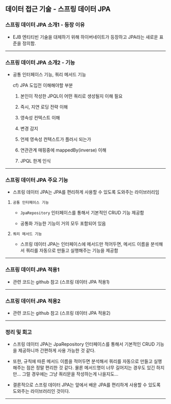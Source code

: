 ## 데이터 접근 기술 - 스프링 데이터 JPA

### 스프링 데이터 JPA 소개1 - 등장 이유

- EJB 엔티티빈 기술을 대체하기 위해 하이버네이트가 등장하고 JPA라는 새로운 표준을 정의함.

---

### 스프링 데이터 JPA 소개2 - 기능

- 공통 인터페이스 기능, 쿼리 메서드 기능

    cf) JPA 도입전 이해해야할 부분

    1) 본인이 작성한 JPQL이 어떤 쿼리로 생성될지 이해 필요
    
    2) 즉시, 지연 로딩 전략 이해

    3) 영속성 컨텍스트 이해

    4) 변경 감지

    5) 언제 영속성 컨텍스트가 플러시 되는가

    6) 연관관계 매핑중에 mappedBy(inverse) 이해

    7) JPQL 한계 인식

---

### 스프링 데이터 JPA 주요 기능

- 스프링 데이터 JPA는 JPA를 편리하게 사용할 수 있도록 도와주는 라이브러리임

1) `공통 인터페이스 기능`

    - `JpaRepository` 인터페이스를 통해서 기본적인 CRUD 기능 제공함

    - 공통화 가능한 기능이 거의 모두 포함되어 있음

2) `쿼리 메서드 기능`

    - 스프링 데이터 JPA는 인터페이스에 메서드만 적어두면, 메서드 이름을 분석해서 쿼리를 자동으로 만들고 실행해주는 기능을 제공함

---

### 스프링 데이터 JPA 적용1

- 관련 코드는 github 참고 (스프링 데이터 JPA 적용1)

---

### 스프링 데이터 JPA 적용2

- 관련 코드는 github 참고 (스프링 데이터 JPA 적용2)

---

### 정리 및 회고

- 스프링 데이터 JPA는 JpaRepository 인터페이스를 통해서 기본적인 CRUD 기능을 제공하니까 간편하게 사용 가능한 것 같다.

- 또한, 규칙에 따른 메서드 이름을 적어두면 분석해서 쿼리를 자동으로 만들고 실행해주는 점은 정말 편리한 것 같다. 물론 메서드명이 너무 길어지는 경우도 있긴 하지만... 그럴 경우에는 그냥 쿼리문을 작성하는게 나을지도...

- 결론적으로 스프링 데이터 JPA는 앞에서 배운 JPA를 편리하게 사용할 수 있도록 도와주는 라이브러리인 것이다.

---
